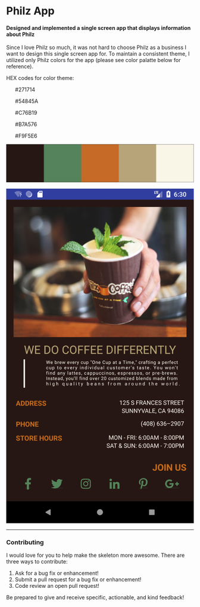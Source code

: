 <h1> Philz App </h1>

<h4> Designed and implemented a single screen app that displays information about Philz </h4>

<p>Since I love Philz so much, it was not hard to choose Philz as a business I want to design this single screen app for.
To maintain a consistent theme, I utilized only Philz colors for the app (please see color palatte below for reference).</p>

<p>HEX codes for color theme:</p>
<ul>#271714</ul>
<ul>#54845A</ul>
<ul>#C76B19</ul>
<ul>#B7A576</ul>
<ul>#F9F5E6</ul>

![Screenshot](public/color_palette.png)

![Screenshot](public/app_view.png)

<hr>

### Contributing

I would love for you to help make the skeleton more awesome. There are three ways to contribute:

1. Ask for a bug fix or enhancement!
2. Submit a pull request for a bug fix or enhancement!
3. Code review an open pull request!

Be prepared to give and receive specific, actionable, and kind feedback!
